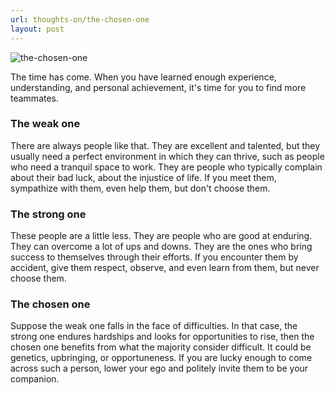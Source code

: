 ```yaml
---
url: thoughts-on/the-chosen-one
layout: post
---
```


![the-chosen-one][the-chosen-one]

The time has come. When you have learned enough experience, understanding, and personal achievement, it's time for you to find more teammates.

### The weak one

There are always people like that. They are excellent and talented, but they usually need a perfect environment in which they can thrive, such as people who need a tranquil space to work. They are people who typically complain about their bad luck, about the injustice of life. If you meet them, sympathize with them, even help them, but don't choose them.

### The strong one

These people are a little less. They are people who are good at enduring. They can overcome a lot of ups and downs. They are the ones who bring success to themselves through their efforts. If you encounter them by accident, give them respect, observe, and even learn from them, but never choose them.

### The chosen one

Suppose the weak one falls in the face of difficulties. In that case, the strong one endures hardships and looks for opportunities to rise, then the chosen one benefits from what the majority consider difficult. It could be genetics, upbringing, or opportuneness. If you are lucky enough to come across such a person, lower your ego and politely invite them to be your companion.

<!-- MARKDOWN LINKS & IMAGES -->

[the-chosen-one]: /assets/images/thoughts-on/the-chosen-one/the-chosen-one.jpg
